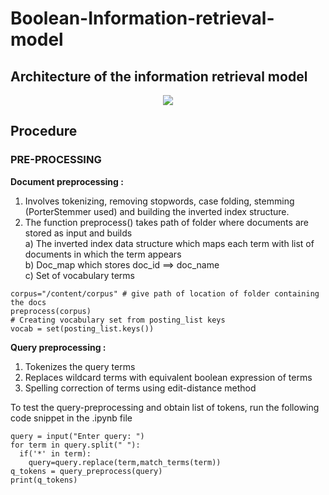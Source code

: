 # Boolean-Information-retrieval-model

## Architecture of the information retrieval model

<p align="center">
  <img src="https://user-images.githubusercontent.com/66625110/158529803-f4cba367-d838-4b2b-9dd5-0843f7ae85ce.jpg"/>
</p>

## Procedure 

### PRE-PROCESSING 
**Document preprocessing :** 
1) Involves tokenizing, removing stopwords, case folding, stemming (PorterStemmer used) and building the inverted index structure. 
2) The function preprocess() takes path of folder where documents are stored as input and builds </br>
   a) The inverted index data structure which maps each term with list of documents in which the term appears </br>
   b) Doc_map which stores doc_id ==> doc_name </br>
   c) Set of vocabulary terms </br>
```
corpus="/content/corpus" # give path of location of folder containing the docs
preprocess(corpus)
# Creating vocabulary set from posting_list keys
vocab = set(posting_list.keys())
```
**Query preprocessing :** </br>
1) Tokenizes the query terms </br>
2) Replaces wildcard terms with equivalent boolean expression of terms</br>
3) Spelling correction of terms using edit-distance method </br>

To test the query-preprocessing and obtain list of tokens, run the following code snippet in the .ipynb file </br>
```
query = input("Enter query: ")
for term in query.split(" "):
  if('*' in term):
    query=query.replace(term,match_terms(term))
q_tokens = query_preprocess(query)
print(q_tokens)

```



    
